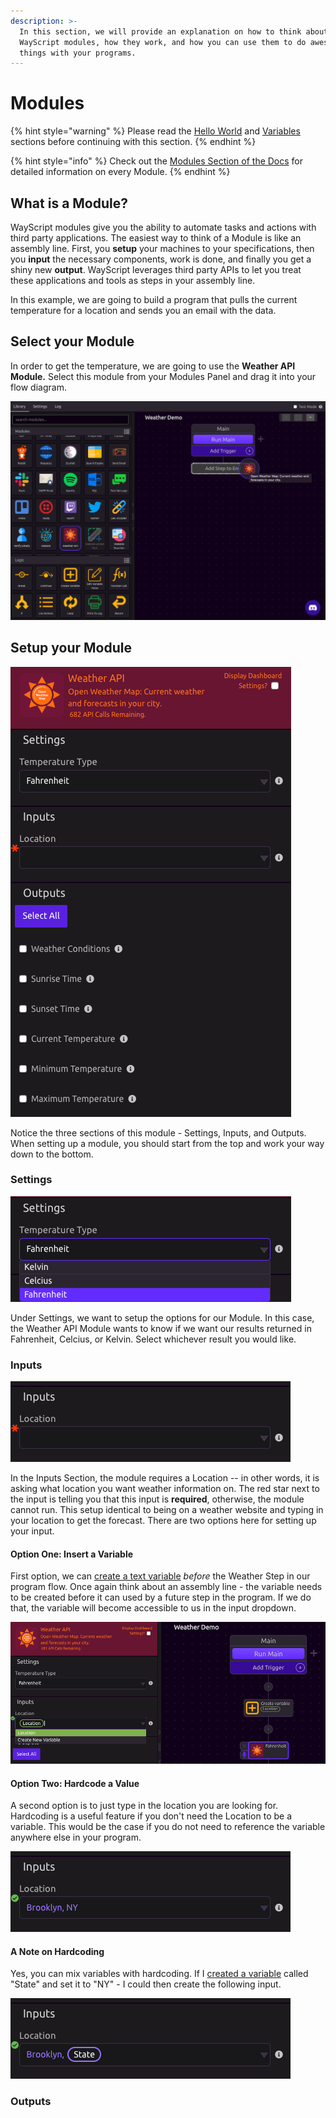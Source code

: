 ```yaml
---
description: >-
  In this section, we will provide an explanation on how to think about
  WayScript modules, how they work, and how you can use them to do awesome
  things with your programs.
---
```


# Modules

{% hint style="warning" %}
Please read the [Hello World](hello-world.md) and [Variables](variables.md) sections before continuing with this section.
{% endhint %}

{% hint style="info" %}
Check out the [Modules Section of the Docs](../library/modules/) for detailed information on every Module.
{% endhint %}

## What is a Module?

WayScript modules give you the ability to automate tasks and actions with third party applications. The easiest way to think of a Module is like an assembly line. First, you **setup** your machines to your specifications, then you **input** the necessary components, work is done, and finally you get a shiny new **output**. WayScript leverages third party APIs to let you treat these applications and tools as steps in your assembly line.

In this example, we are going to build a program that pulls the current temperature for a location and sends you an email with the data.  

## Select your Module

In order to get the temperature, we are going to use the **Weather API Module.** Select this module from your Modules Panel and drag it into your flow diagram. 

![](../.gitbook/assets/screenshot-2019-07-16-12.30.41.png)

## Setup your Module

![](../.gitbook/assets/screenshot-2019-07-16-12.58.33.png)

Notice the three sections of this module - Settings, Inputs, and Outputs. When setting up a module, you should start from the top and work your way down to the bottom. 



### Settings

![](../.gitbook/assets/screenshot-2019-07-16-12.59.51.png)

Under Settings, we want to setup the options for our Module. In this case, the Weather API Module wants to know if we want our results returned in Fahrenheit, Celcius, or Kelvin. Select whichever result you would like.

### Inputs

![The Red Star means this input is required.](../.gitbook/assets/screenshot-2019-07-16-13.07.21.png)

In the Inputs Section, the module requires a Location -- in other words, it is asking what location you want weather information on. The red star next to the input is telling you that this input is **required**, otherwise, the module cannot run. This setup identical to being on a weather website and typing in your location to get the forecast. There are two options here for setting up your input.

#### Option One: Insert a Variable

First option, we can [create a text variable](variables.md) _before_ the Weather Step in our program flow. Once again think about an assembly line - the variable needs to be created before it can used by a future step in the program. If we do that, the variable will become accessible to us in the input dropdown. 

![](../.gitbook/assets/screenshot-2019-07-16-13.05.53.png)

#### Option Two: Hardcode a Value

A second option is to just type in the location you are looking for. Hardcoding is a useful feature if you don't need the Location to be a variable. This would be the case if you do not need to reference the variable anywhere else in your program. 

![Hardcoded values are purple](../.gitbook/assets/screenshot-2019-07-16-13.12.18.png)

#### A Note on Hardcoding

Yes, you can mix variables with hardcoding. If I [created a variable](variables.md) called "State" and set it to "NY" - I could then create the following input. 

![State is equal to &quot;NY&quot;](../.gitbook/assets/screenshot-2019-07-16-13.14.05.png)

### Outputs

